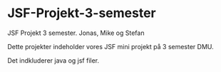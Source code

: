 JSF-Projekt-3-semester
======================

JSF Projekt 3 semester. Jonas, Mike og Stefan

Dette projekter indeholder vores JSF mini projekt på 3 semester DMU.

Det indkluderer java og jsf filer.
